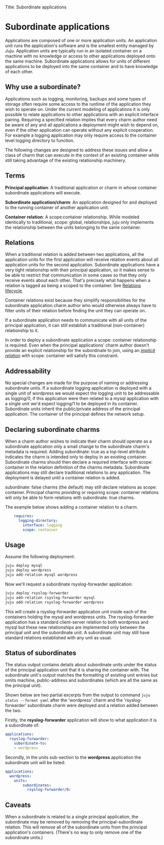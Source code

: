 Title: Subordinate applications  

# Subordinate applications

Applications are composed of one or more application units. An application unit runs the
application's software and is the smallest entity managed by Juju. Application units
are typically run in an isolated container on a machine with no knowledge or
access to other applications deployed onto the same machine. Subordinate applications
allows for units of different applications to be deployed into the same container
and to have knowledge of each other.

## Why use a subordinate?

Applications such as logging, monitoring, backups and some types of storage often
require some access to the runtime of the application they wish to operate on.
Under the current modeling of applications it is only possible to relate applications
to other applications with an explicit interface pairing. Requiring a specified
relation implies that every charm author need be aware of any and all applications
a deployment might wish to depend on, even if the other application can operate
without any explicit cooperation. For example a logging application may only
require access to the container level logging directory to function.

The following changes are designed to address these issues and allow a class
of charm that can execute in the context of an existing container while still
taking advantage of the existing relationship machinery.

## Terms

**Principal application**: A traditional application or charm in whose container
subordinate applications will execute.

**Subordinate application/charm**: An application designed for and deployed to the
running container of another application unit.

**Container relation**: A scope:container relationship. While modeled
identically to traditional, scope: global, relationships, juju only implements
the relationship between the units belonging to the same container.

## Relations

When a traditional relation is added between two applications, all the application units
for the first application will receive relation events about all application units for
the second application. Subordinate applications have a very tight relationship with
their principal application, so it makes sense to be able to restrict that
communication in some cases so that they only receive events about each other.
That's precisely what happens when a relation is tagged as being a scoped to the
container. See [Relations lifecycle](./authors-relations-in-depth.html).

Container relations exist because they simplify responsibilities for the
subordinate application charm author who would otherwise always have to filter units
of their relation before finding the unit they can operate on.

If a subordinate application needs to communicate with all units of the principal
application, it can still establish a traditional (non-container) relationship to
it.

In order to deploy a subordinate application a scope: container relationship is
required. Even when the principal applications' charm author doesn't provide an
explicit relationship for the subordinate to join, using an 
[_implicit relation_](authors-implicit-relations.html) with scope: container 
will satisfy this constraint.

## Addressability

No special changes are made for the purpose of naming or addressing subordinate
units. If a subordinate logging application is deployed with a single unit of
wordpress we would expect the logging unit to be addressable as logging/0, if
this application were then related to a mysql application with a single unit we'd expect
logging/1 to be deployed in its container. Subordinate units inherit the
public/private address of the principal application. The container of the principal
defines the network setup.

## Declaring subordinate charms

When a charm author wishes to indicate their charm should operate as a
subordinate application only a small change to the subordinate charm's metadata is
required. Adding subordinate: true as a top-level attribute indicates the charm
is intended only to deploy in an existing container. Subordinate charms should
then declare a required interface with scope: container in the relation
definition of the charms metadata. Subordinate applications may still declare
traditional relations to any application. The deployment is delayed until a
container relation is added.

subordinate: false charms (the default) may still declare relations as scope:
container. Principal charms providing or requiring scope: container relations
will only be able to form relations with subordinate: true charms.

The example below shows adding a container relation to a charm.

```yaml
    requires:
      logging-directory:
        interface: logging
        scope: container
```

## Usage

Assume the following deployment:

```bash
juju deploy mysql
juju deploy wordpress
juju add-relation mysql wordpress
```

Now we'll request a subordinate rsyslog-forwarder application:

```bash
juju deploy rsyslog-forwarder
juju add-relation rsyslog-forwarder mysql
juju add-relation rsyslog-forwarder wordpress
```

This will create a rsyslog-forwarder application unit inside each of the
containers holding the mysql and wordpress units. The rsyslog-forwarder
application has a standard client-server relation to both wordpress and mysql
but these new relationships are implemented only between the principal unit and
the subordinate unit. A subordinate unit may still have standard relations
established with any unit as usual.

## Status of subordinates

The status output contains details about subordinate units under the status of
the principal application unit that it is sharing the container with. The
subordinate unit's output matches the formatting of existing unit entries but
omits machine, public-address and subordinates (which are all the same as the
principal unit).

Shown below are two partial excerpts from the output to command
`juju status --format yaml` after the 'wordpress' charm and the
'rsyslog-forwarder' subordinate charm were deployed and a relation added
between the two.

Firstly, the **rsyslog-forwarder** application will show to what application it
is a subordinate of:

```yaml
applications:
  rsyslog-forwarder:
    subordinate-to:
    - wordpress
```

Secondly, in the units sub-section to the **wordpress** application the
subordinate unit will be listed:

```yaml
applications:
  wordpress:
    units:
        subordinates:
          rsyslog-forwarder/0:
```

## Caveats

When a subordinate is related to a single principal application, the
subordinate may be removed by removing the principal-subordinate
relation. This will remove all of the subordinate units from the
principal application's containers. (There's no way to only remove one
of the subordinate units.)


